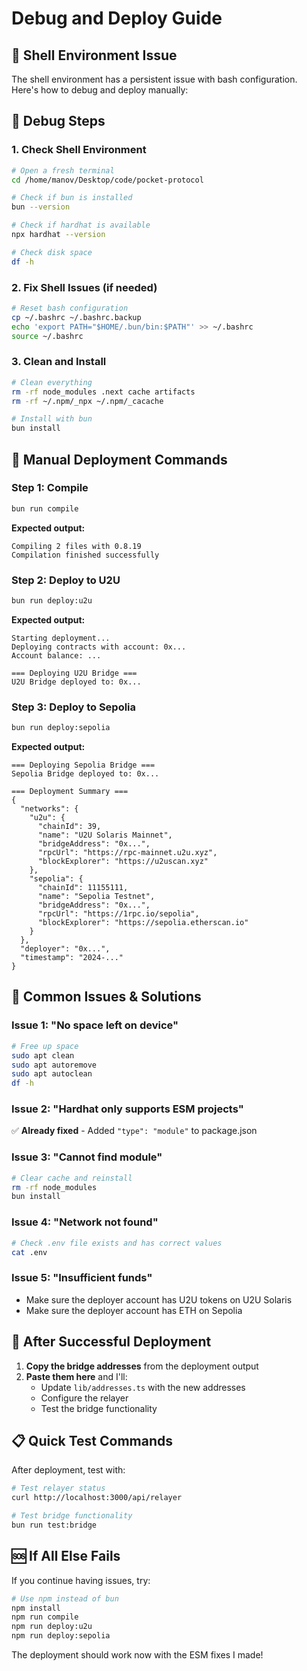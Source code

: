 # Debug and Deploy Guide

## 🐛 Shell Environment Issue

The shell environment has a persistent issue with bash configuration. Here's how to debug and deploy manually:

## 🔧 Debug Steps

### 1. Check Shell Environment
```bash
# Open a fresh terminal
cd /home/manov/Desktop/code/pocket-protocol

# Check if bun is installed
bun --version

# Check if hardhat is available
npx hardhat --version

# Check disk space
df -h
```

### 2. Fix Shell Issues (if needed)
```bash
# Reset bash configuration
cp ~/.bashrc ~/.bashrc.backup
echo 'export PATH="$HOME/.bun/bin:$PATH"' >> ~/.bashrc
source ~/.bashrc
```

### 3. Clean and Install
```bash
# Clean everything
rm -rf node_modules .next cache artifacts
rm -rf ~/.npm/_npx ~/.npm/_cacache

# Install with bun
bun install
```

## 🚀 Manual Deployment Commands

### Step 1: Compile
```bash
bun run compile
```

**Expected output:**
```
Compiling 2 files with 0.8.19
Compilation finished successfully
```

### Step 2: Deploy to U2U
```bash
bun run deploy:u2u
```

**Expected output:**
```
Starting deployment...
Deploying contracts with account: 0x...
Account balance: ...

=== Deploying U2U Bridge ===
U2U Bridge deployed to: 0x...
```

### Step 3: Deploy to Sepolia
```bash
bun run deploy:sepolia
```

**Expected output:**
```
=== Deploying Sepolia Bridge ===
Sepolia Bridge deployed to: 0x...

=== Deployment Summary ===
{
  "networks": {
    "u2u": {
      "chainId": 39,
      "name": "U2U Solaris Mainnet",
      "bridgeAddress": "0x...",
      "rpcUrl": "https://rpc-mainnet.u2u.xyz",
      "blockExplorer": "https://u2uscan.xyz"
    },
    "sepolia": {
      "chainId": 11155111,
      "name": "Sepolia Testnet",
      "bridgeAddress": "0x...",
      "rpcUrl": "https://1rpc.io/sepolia",
      "blockExplorer": "https://sepolia.etherscan.io"
    }
  },
  "deployer": "0x...",
  "timestamp": "2024-..."
}
```

## 🐛 Common Issues & Solutions

### Issue 1: "No space left on device"
```bash
# Free up space
sudo apt clean
sudo apt autoremove
sudo apt autoclean
df -h
```

### Issue 2: "Hardhat only supports ESM projects"
✅ **Already fixed** - Added `"type": "module"` to package.json

### Issue 3: "Cannot find module"
```bash
# Clear cache and reinstall
rm -rf node_modules
bun install
```

### Issue 4: "Network not found"
```bash
# Check .env file exists and has correct values
cat .env
```

### Issue 5: "Insufficient funds"
- Make sure the deployer account has U2U tokens on U2U Solaris
- Make sure the deployer account has ETH on Sepolia

## 🔄 After Successful Deployment

1. **Copy the bridge addresses** from the deployment output
2. **Paste them here** and I'll:
   - Update `lib/addresses.ts` with the new addresses
   - Configure the relayer
   - Test the bridge functionality

## 📋 Quick Test Commands

After deployment, test with:
```bash
# Test relayer status
curl http://localhost:3000/api/relayer

# Test bridge functionality
bun run test:bridge
```

## 🆘 If All Else Fails

If you continue having issues, try:
```bash
# Use npm instead of bun
npm install
npm run compile
npm run deploy:u2u
npm run deploy:sepolia
```

The deployment should work now with the ESM fixes I made!
